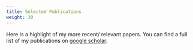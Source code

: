 ```yaml
---
title: Selected Publications
weight: 30
---
```


Here is a highlight of my more recent/ relevant papers.
You can find a full list of my publications on [google scholar](https://scholar.google.com/citations?user=zH6U8uIAAAAJ&hl=en).
